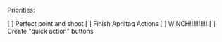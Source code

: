 Priorities:

[ ] Perfect point and shoot
[ ] Finish Apriltag Actions
[ ] WINCH!!!!!!!!!!
[ ] Create "quick action" buttons

